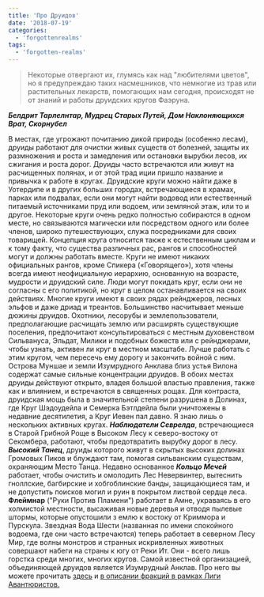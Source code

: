 ```yaml
---
title: 'Про Друидов'
date: '2018-07-19'
categories:
  - 'forgottenrealms'
tags:
  - 'forgotten-realms'
---
```


> Некоторые отвергают их, глумясь как над "любителями цветов", но я предупреждаю таких насмешников, что немногие из трав или растительных лекарств, помогающих нам сегодня, происходят не от знаний и работы друидских кругов Фаэруна.

_**Белдрит Тарлелнтар, Мудрец Старых Путей, Дом Наклоняющихся Врат, Скорнубел**_

В местах, где угрожают почитанию дикой природы (особенно лесам), друиды работают для очистки живых существ от болезней, защиты их размножения и роста и замедления или остановки вырубки лесов, их сжигания и роста дорог. Друиды часто встречаются или живут на расчищенных полянах, и от этой трад иции пришло название и привычка к работе в кругах. Друидские круги можно найти даже в Уотердипе и в других больших городах, встречающиеся в храмах, парках или подвалах, если они могут найти водовод или естественный питаемый источниками пруд или водоем, или земляной этаж, или то и другое. Некоторые круги очень редко полностью собираются в одном месте, но связываются магически или посредством одного или более членов, широко путешествующих, служа посредниками для своих товарищей. Концепция круга относится также к естественным циклам и к тому факту, что существа различных рас, рангов и способностей могут и должны работать вместе. Круги не имеют никаких официальных рангов, кроме Спикера («Говорящего»), хотя члены всегда имеют неофициальную иерархию, основанную на возрасте, мудрости и друидский силе. Люди могут покидать круг, если они не согласны с его политикой, но круг в целом останавливается на своих действиях. Многие круги имеют в своих рядах рейнджеров, лесных эльфов и даже дриад и треантов. Большинство насчитывает меньше дюжины друидов. Охотники, лесорубы и землепользователи, предполагающие расчищать землю или расширять существующие поселения, предпочитают консультироваться с местным духовенством Сильвануса, Эльдат, Милики и подобных божеств или с рейнджерами, чтобы узнать, активен ли круг в местном масштабе. Лучше работать с этим кругом, чем пересечь ему дорогу и закончить войной с ним. Острова Муншае и земли Изумрудного Анклава близ устья Вилона содержат самые сильные концентрации друидов. В обоих местах друиды действуют открыто, владея большой властью правления, также как и влиянием, и встречаются в священных рощах. Для контраста, друидская мощь была в значительной степени разрушена в Долинах, где Круг Шэдоудейла и Семерка Бэтлдейла были уничтожены в недавние десятилетия, а Круг Иевен пал давно. Я знаю лишь о нескольких активных кругах. **_Наблюдатели Севрелда_**, встречающиеся в Старой Грибной Роще в Высоком Лесу к северо-востоку от Секомбера, работают, чтобы предотвратить вырубку дорог в лесу. **_Высокий Танец_**, друиды которого живут в скрытых высоких долинах Громовых Пиков и блуждают там, помогая сильванским существам, охраняющим Место Танца. Недавно основанное **_Кольцо Мечей_** работает, чтобы очистить и омолодить Лес Невервинтер, вытеснить гноллские, багбирские и хобгоблинские банды, защищающиеся там, и не допустить поисков могил и руин в покрытом листвой сердце леса. **Флеймнар** ("Руки Против Пламени") работает в Амне, украваясь в его холмистой местности, высаживая новые деревья и отводя пылевые штормы, которые опустошили з емлю к востоку от Криммора и Пурскула. Звездная Вода Шести (названная по имени спокойного водоема, где они часто встречаются) теперь работает в северном Лесу Мир, где волны монстров и странных искривленных животных совершают набеги на страны к югу от Реки Ит. Они - всего лишь горстка среди многих, многих кругов. Самой известной организацией, объединяющей друидов является Изумрудный Анклав. Про него вы можете прочитать [здесь](https://adventurersleague.wordpress.com/2018/07/19/%d0%bf%d1%80%d0%be-%d0%b8%d0%b7%d1%83%d0%bc%d1%80%d1%83%d0%b4%d0%bd%d1%8b%d0%b9-%d0%b0%d0%bd%d0%ba%d0%bb%d0%b0%d0%b2/) и [в описании фракций в рамках Лиги Авантюристов.](https://adventurersleague.wordpress.com/emerald-enclave/)

